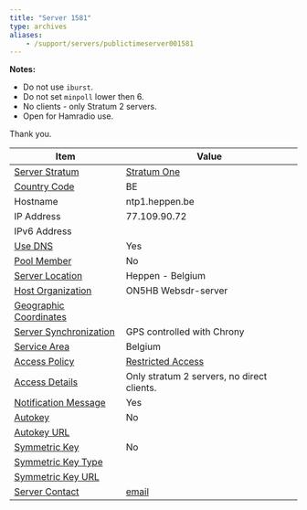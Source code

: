 ```yaml
---
title: "Server 1581"
type: archives
aliases:
    - /support/servers/publictimeserver001581
---
```


**Notes:**

* Do not use `iburst`.
* Do not set `minpoll` lower then 6.
* No clients - only Stratum 2 servers.
* Open for Hamradio use. 

Thank you. 

| Item | Value |
| ----- | ----- |
| [Server Stratum](/support/servers/serverstratum) | [Stratum One](/support/servers/stratumonetimeservers) |
| [Country Code](/support/servers/countrycode) | BE |
| Hostname | ntp1.heppen.be |
| IP Address | 77.109.90.72 |
| IPv6 Address | |
| [Use DNS](/support/servers/usedns) | Yes |
| [Pool Member](/support/servers/poolmember) | No |
| [Server Location](/support/servers/serverlocation) | Heppen - Belgium |
| [Host Organization](/support/servers/hostorganization) | ON5HB Websdr-server |
| [ Geographic Coordinates](/support/servers/geographiccoordinates) | |
| [Server Synchronization](/support/servers/serversynchronization) | GPS controlled with Chrony |
| [Service Area](/support/servers/servicearea) | Belgium |
| [Access Policy](/support/servers/accesspolicy) | [Restricted Access](/support/servers/restrictedaccess) |
| [Access Details](/support/servers/accessdetails) | Only stratum 2 servers, no direct clients. |
| [Notification Message](/support/servers/notificationmessage) | Yes |
| [Autokey](/support/servers/autokey) | No |
| [Autokey URL](/support/servers/autokeyurl) | |
| [Symmetric Key](/support/servers/symmetrickey) | No |
| [Symmetric Key Type](/support/servers/symmetrickeytype) | |
| [Symmetric Key URL](/support/servers/symmetrickeyurl) | |
| [Server Contact](/support/servers/servercontact) | [email](mailto:bas@heppen.be) |